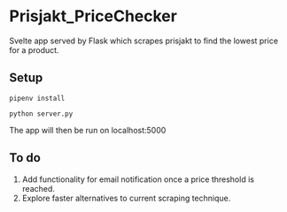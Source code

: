 # Prisjakt_PriceChecker
Svelte app served by Flask which scrapes prisjakt to find the lowest price for a product.

## Setup
`pipenv install`

`python server.py`

The app will then be run on localhost:5000

## To do
1. Add functionality for email notification once a price threshold is reached.
2. Explore faster alternatives to current scraping technique.
